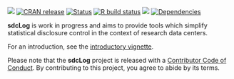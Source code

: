 [![](https://img.shields.io/badge/lifecycle-experimental-orange.svg)](https://lifecycle.r-lib.org/articles/stages.html)
[![CRAN
release](https://www.r-pkg.org/badges/version/sdcLog)](https://CRAN.R-project.org/package=sdcLog)
[![Status](https://www.repostatus.org/badges/latest/active.svg)](https://www.repostatus.org/#active)
[![R build
status](https://github.com/matthiasgomolka/sdcLog/workflows/R-CMD-check/badge.svg)](https://github.com/matthiasgomolka/sdcLog/actions)
[![](https://codecov.io/gh/matthiasgomolka/sdcLog/branch/main/graph/badge.svg)](https://codecov.io/gh/matthiasgomolka/sdcLog)
[![Dependencies](https://tinyverse.netlify.com/badge/sdcLog)](https://cran.r-project.org/package=sdcLog)

**sdcLog** is work in progress and aims to provide tools which simplify
statistical disclosure control in the context of research data centers.

For an introduction, see the [introductory
vignette](https://cran.r-project.org/web/packages/sdcLog/vignettes/intro.html).

Please note that the **sdcLog** project is released with a [Contributor
Code of
Conduct](https://github.com/matthiasgomolka/sdcLog/blob/main/.github/CODE_OF_CONDUCT.md).
By contributing to this project, you agree to abide by its terms.
